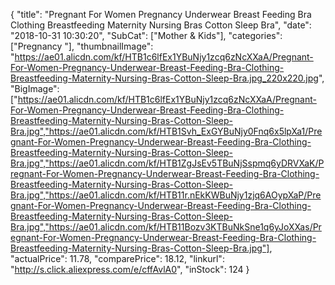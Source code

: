 {
	"title": "Pregnant For Women Pregnancy Underwear Breast Feeding Bra Clothing Breastfeeding Maternity Nursing Bras Cotton Sleep Bra",
	"date": "2018-10-31 10:30:20",
	"SubCat": ["Mother & Kids"],
	"categories": ["Pregnancy "],
	"thumbnailImage": "https://ae01.alicdn.com/kf/HTB1c6lfEx1YBuNjy1zcq6zNcXXaA/Pregnant-For-Women-Pregnancy-Underwear-Breast-Feeding-Bra-Clothing-Breastfeeding-Maternity-Nursing-Bras-Cotton-Sleep-Bra.jpg_220x220.jpg",
	"BigImage": ["https://ae01.alicdn.com/kf/HTB1c6lfEx1YBuNjy1zcq6zNcXXaA/Pregnant-For-Women-Pregnancy-Underwear-Breast-Feeding-Bra-Clothing-Breastfeeding-Maternity-Nursing-Bras-Cotton-Sleep-Bra.jpg","https://ae01.alicdn.com/kf/HTB1Svh_ExGYBuNjy0Fnq6x5lpXa1/Pregnant-For-Women-Pregnancy-Underwear-Breast-Feeding-Bra-Clothing-Breastfeeding-Maternity-Nursing-Bras-Cotton-Sleep-Bra.jpg","https://ae01.alicdn.com/kf/HTB1ZgJsEv5TBuNjSspmq6yDRVXaK/Pregnant-For-Women-Pregnancy-Underwear-Breast-Feeding-Bra-Clothing-Breastfeeding-Maternity-Nursing-Bras-Cotton-Sleep-Bra.jpg","https://ae01.alicdn.com/kf/HTB11r.nEkKWBuNjy1zjq6AOypXaP/Pregnant-For-Women-Pregnancy-Underwear-Breast-Feeding-Bra-Clothing-Breastfeeding-Maternity-Nursing-Bras-Cotton-Sleep-Bra.jpg","https://ae01.alicdn.com/kf/HTB11Bozv3KTBuNkSne1q6yJoXXas/Pregnant-For-Women-Pregnancy-Underwear-Breast-Feeding-Bra-Clothing-Breastfeeding-Maternity-Nursing-Bras-Cotton-Sleep-Bra.jpg"],
	"actualPrice": 11.78,
	"comparePrice": 18.12,
	"linkurl": "http://s.click.aliexpress.com/e/cffAvlA0",
	"inStock": 124
}
